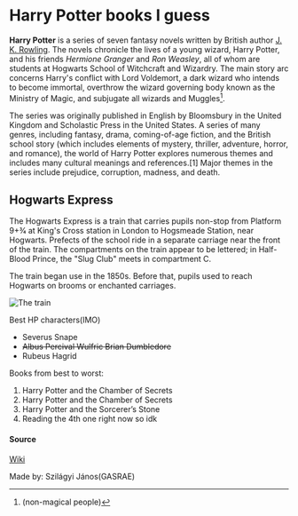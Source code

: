 # Harry Potter books I guess

**Harry Potter** is a series of seven fantasy novels written by British author [J. K. Rowling](https://en.wikipedia.org/wiki/J._K._Rowling). The novels chronicle the lives of a young wizard, Harry Potter, and his friends *Hermione Granger* and *Ron Weasley*, all of whom are students at Hogwarts School of Witchcraft and Wizardry. The main story arc concerns Harry's conflict with Lord Voldemort, a dark wizard who intends to become immortal, overthrow the wizard governing body known as the Ministry of Magic, and subjugate all wizards and Muggles[^1].

The series was originally published in English by Bloomsbury in the United Kingdom and Scholastic Press in the United States. A series of many genres, including fantasy, drama, coming-of-age fiction, and the British school story (which includes elements of mystery, thriller, adventure, horror, and romance), the world of Harry Potter explores numerous themes and includes many cultural meanings and references.[1] Major themes in the series include prejudice, corruption, madness, and death.

## Hogwarts Express

The Hogwarts Express is a train that carries pupils non-stop from Platform 9+3⁄4 at King's Cross station in London to Hogsmeade Station, near Hogwarts. Prefects of the school ride in a separate carriage near the front of the train. The compartments on the train appear to be lettered; in Half-Blood Prince, the "Slug Club" meets in compartment C.

The train began use in the 1850s. Before that, pupils used to reach Hogwarts on brooms or enchanted carriages.

![The train](https://upload.wikimedia.org/wikipedia/commons/thumb/2/2d/GWR_%27Hall%27_5972_%27Olton_Hall%27_at_Doncaster_Works.JPG/200px-GWR_%27Hall%27_5972_%27Olton_Hall%27_at_Doncaster_Works.JPG)

Best HP characters(IMO)
- Severus Snape
- ~~Albus Percival Wulfric Brian Dumbledore~~
- Rubeus Hagrid

Books from best to worst:
1. Harry Potter and the Chamber of Secrets 
2. Harry Potter and the Chamber of Secrets
3. Harry Potter and the Sorcerer’s Stone
4. Reading the 4th one right now so idk


[^1]: (non-magical people)

#### Source
[Wiki](https://en.wikipedia.org/wiki/Harry_Potter)

Made by: Szilágyi János(GASRAE)